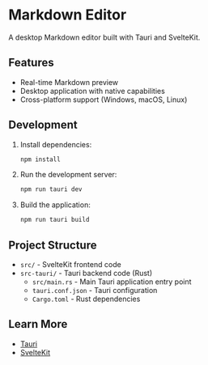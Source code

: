 # Markdown Editor

A desktop Markdown editor built with Tauri and SvelteKit.

## Features

- Real-time Markdown preview
- Desktop application with native capabilities
- Cross-platform support (Windows, macOS, Linux)

## Development

1. Install dependencies:
   ```bash
   npm install
   ```

2. Run the development server:
   ```bash
   npm run tauri dev
   ```

3. Build the application:
   ```bash
   npm run tauri build
   ```

## Project Structure

- `src/` - SvelteKit frontend code
- `src-tauri/` - Tauri backend code (Rust)
  - `src/main.rs` - Main Tauri application entry point
  - `tauri.conf.json` - Tauri configuration
  - `Cargo.toml` - Rust dependencies

## Learn More

- [Tauri](https://tauri.app/)
- [SvelteKit](https://kit.svelte.dev/)
